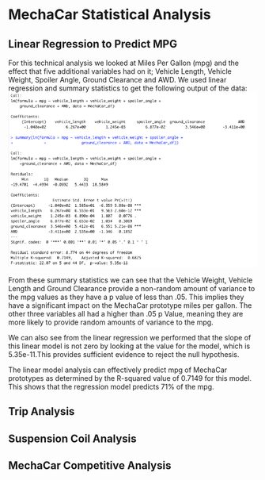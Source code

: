 # MechaCar Statistical Analysis


## Linear Regression to Predict MPG
For this technical analysis we looked at Miles Per Gallon (mpg) and the effect that five additional variables had on it; Vehicle Length, Vehicle Weight, Spoiler Angle, Ground Clearance and AWD. We used linear regression and summary statistics to get the following output of the data: 
![mpg Linear Regression and Summary Statistics](/images/mpg_output.png)

From these summary statistics we can see that the Vehicle Weight, Vehicle Length and Ground Clearance provide a non-random amount of variance to the mpg values as they have a p value of less than .05. This implies they have a significant impact on the MechaCar prototype miles per gallon. The other three variables all had a higher than .05 p Value, meaning they are more likely to provide random amounts of variance to the mpg. 

We can also see from the linear regression we performed that the slope of this linear model is not zero by looking at the value for the model, which is 5.35e-11.This provides sufficient evidence to reject the null hypothesis.  

The linear model analysis can effectively predict mpg of MechaCar prototypes as determined by the R-squared value of 0.7149 for this model. This shows that the regression model predicts 71% of the mpg. 


## Trip Analysis

## Suspension Coil Analysis

## MechaCar Competitive Analysis